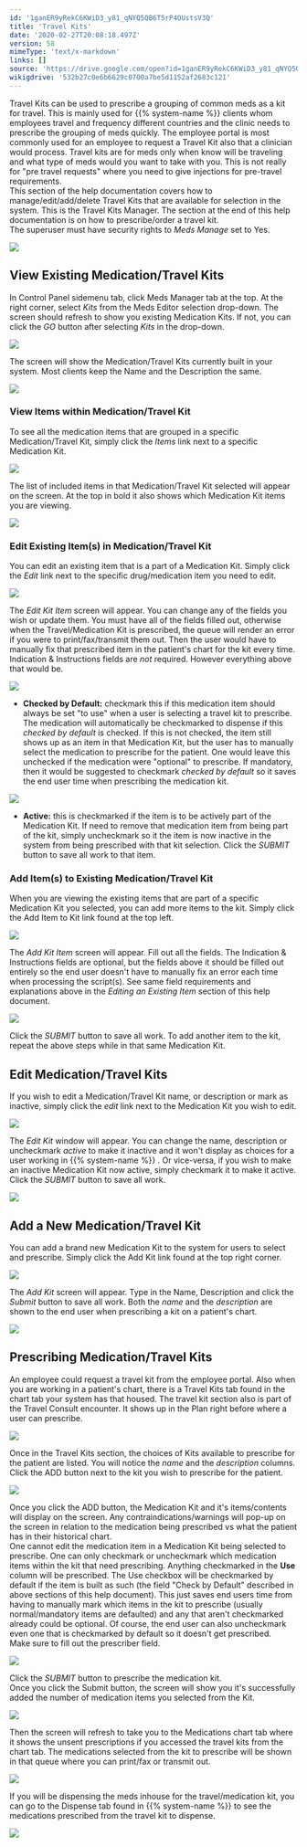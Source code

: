 ```yaml
---
id: '1ganER9yRekC6KWiD3_y81_qNYQ5QB6T5rP4OUstsV3Q'
title: 'Travel Kits'
date: '2020-02-27T20:08:18.497Z'
version: 58
mimeType: 'text/x-markdown'
links: []
source: 'https://drive.google.com/open?id=1ganER9yRekC6KWiD3_y81_qNYQ5QB6T5rP4OUstsV3Q'
wikigdrive: '532b27c0e6b6629c0700a7be5d1152af2683c121'
---
```

Travel Kits can be used to prescribe a grouping of common meds as a kit for travel. This is mainly used for {{% system-name %}} clients whom employees travel and frequency different countries and the clinic needs to prescribe the grouping of meds quickly. The employee portal is most commonly used for an employee to request a Travel Kit also that a clinician would process. Travel kits are for meds only when know will be traveling and what type of meds would you want to take with you. This is not really for "pre travel requests" where you need to give injections for pre-travel requirements.  
This section of the help documentation covers how to manage/edit/add/delete Travel Kits that are available for selection in the system. This is the Travel Kits Manager. The section at the end of this help documentation is on how to prescribe/order a travel kit.  
The superuser must have security rights to *Meds Manage* set to Yes.

![](../travel-kits.assets/5c304d9a462e706ccc44e7e262cfee0c.png)


## View Existing Medication/Travel Kits

In Control Panel sidemenu tab, click Meds Manager tab at the top. At the right corner, select *Kits* from the Meds Editor selection drop-down. The screen should refresh to show you existing Medication Kits. If not, you can click the *GO* button after selecting *Kits* in the drop-down.

![](../travel-kits.assets/5b18853f099e3dd7cc2c4e45c964f53c.png)

The screen will show the Medication/Travel Kits currently built in your system. Most clients keep the Name and the Description the same.

![](../travel-kits.assets/50207b5c338b6dc361be355d411ab38c.png)


### View Items within Medication/Travel Kit

To see all the medication items that are grouped in a specific Medication/Travel Kit, simply click the *Items* link next to a specific Medication Kit.

![](../travel-kits.assets/f104496771b0fba3929c32bcf776b54d.png)

The list of included items in that Medication/Travel Kit selected will appear on the screen. At the top in bold it also shows which Medication Kit items you are viewing.

![](../travel-kits.assets/ca19ce35fe36fcea10760508e07c830e.png)


### Edit Existing Item(s) in Medication/Travel Kit

You can edit an existing item that is a part of a Medication Kit. Simply click the *Edit* link next to the specific drug/medication item you need to edit.

![](../travel-kits.assets/2c64bcb3ca562d6a39abd5f5791a0701.png)

The *Edit Kit Item* screen will appear. You can change any of the fields you wish or update them. You must have all of the fields filled out, otherwise when the Travel/Medication Kit is prescribed, the queue will render an error if you were to print/fax/transmit them out. Then the user would have to manually fix that prescribed item in the patient's chart for the kit every time. Indication & Instructions fields are *not* required. However everything above that would be.

![](../travel-kits.assets/26940bd6be6eb38166e039c4f2b01f0f.png)

* <strong>Checked by Default:</strong> checkmark this if this medication item should always be set "to use" when a user is selecting a travel kit to prescribe. The medication will automatically be checkmarked to dispense if this <em>checked by default</em> is checked. If this is not checked, the item still shows up as an item in that Medication Kit, but the user has to manually select the medication to prescribe for the patient. One would leave this unchecked if the medication were "optional" to prescribe. If mandatory, then it would be suggested to checkmark <em>checked by default</em> so it saves the end user time when prescribing the medication kit.

![](../travel-kits.assets/8dca015e56f023789e0929ec423b9895.png)

* <strong>Active:</strong> this is checkmarked if the item is to be actively part of the Medication Kit. If need to remove that medication item from being part of the kit, simply uncheckmark so it the item is now inactive in the system from being prescribed with that kit selection.
Click the *SUBMIT* button to save all work to that item.

### Add Item(s) to Existing Medication/Travel Kit

When you are viewing the existing items that are part of a specific Medication Kit you selected, you can add more items to the kit. Simply click the Add Item to Kit link found at the top left.

![](../travel-kits.assets/9a5fa5212d18cea4111f8dff8e5cc3cd.png)

The *Add Kit Item* screen will appear. Fill out all the fields. The Indication & Instructions fields are optional, but the fields above it should be filled out entirely so the end user doesn't have to manually fix an error each time when processing the script(s). See same field requirements and explanations above in the *Editing an Existing Item* section of this help document.

![](../travel-kits.assets/7c6e760762bd48877f499dc92fb3ea49.png)

Click the *SUBMIT* button to save all work. To add another item to the kit, repeat the above steps while in that same Medication Kit.

## Edit Medication/Travel Kits

If you wish to edit a Medication/Travel Kit name, or description or mark as inactive, simply click the *edit* link next to the Medication Kit you wish to edit.

![](../travel-kits.assets/c754948ff24595723cabba5acfbf7762.png)

The *Edit Kit* window will appear. You can change the name, description or uncheckmark *active* to make it inactive and it won't display as choices for a user working in {{% system-name %}} . Or vice-versa, if you wish to make an inactive Medication Kit now active, simply checkmark it to make it active. Click the *SUBMIT* button to save all work.

![](../travel-kits.assets/3869899cc8cd06116fcb53924c058d1a.png)


## Add a New Medication/Travel Kit

You can add a brand new Medication Kit to the system for users to select and prescribe. Simply click the Add Kit link found at the top right corner.

![](../travel-kits.assets/248256aee19ab7cb65587d9cb05f465d.png)

The *Add Kit* screen will appear. Type in the Name, Description and click the *Submit* button to save all work. Both the *name* and the *description* are shown to the end user when prescribing a kit on a patient's chart.

![](../travel-kits.assets/e6536b0534886b3fb25911cd38e6cbb7.png)


## Prescribing Medication/Travel Kits

An employee could request a travel kit from the employee portal. Also when you are working in a patient's chart, there is a Travel Kits tab found in the chart tab your system has that housed. The travel kit section also is part of the Travel Consult encounter. It shows up in the Plan right before where a user can prescribe.

![](../travel-kits.assets/526ead4332350dd4a80566f9df3ae6bd.png)

Once in the Travel Kits section, the choices of Kits available to prescribe for the patient are listed. You will notice the *name* and the *description* columns. Click the ADD button next to the kit you wish to prescribe for the patient.

![](../travel-kits.assets/0a48473e51443cbf95f4633624eb6976.png)

Once you click the ADD button, the Medication Kit and it's items/contents will display on the screen. Any contraindications/warnings will pop-up on the screen in relation to the medication being prescribed vs what the patient has in their historical chart.  
One cannot edit the medication item in a Medication Kit being selected to prescribe. One can only checkmark or uncheckmark which medication items within the kit that need prescribing. Anything checkmarked in the **Use** column will be prescribed. The Use checkbox will be checkmarked by default if the item is built as such (the field "Check by Default" described in above sections of this help document). This just saves end users time from having to manually mark which items in the kit to prescribe (usually normal/mandatory items are defaulted) and any that aren't checkmarked already could be optional. Of course, the end user can also uncheckmark even one that is checkmarked by default so it doesn't get prescribed.  
Make sure to fill out the prescriber field.

![](../travel-kits.assets/f5d744ed1952835ad0194834507071f3.png)

Click the *SUBMIT* button to prescribe the medication kit.  
Once you click the Submit button, the screen will show you it's successfully added the number of medication items you selected from the Kit.

![](../travel-kits.assets/9a9eae7de7a3909a71d711fce90bdd13.png)

Then the screen will refresh to take you to the Medications chart tab where it shows the unsent prescriptions if you accessed the travel kits from the chart tab. The medications selected from the kit to prescribe will be shown in that queue where you can print/fax or transmit out.

![](../travel-kits.assets/77bb641f0e7b83e3b50d9ff6c451b2a9.png)

If you will be dispensing the meds inhouse for the travel/medication kit, you can go to the Dispense tab found in {{% system-name %}} to see the medications prescribed from the travel kit to dispense.

![](../travel-kits.assets/8c1ac3eaa44f9b441be803c91a7ded90.png)

